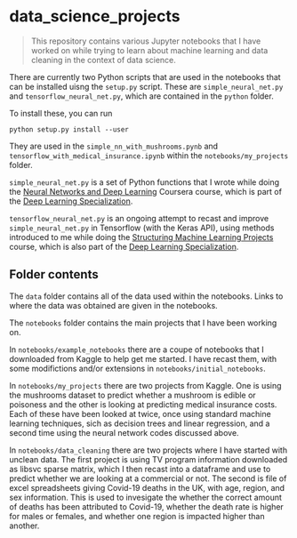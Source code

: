 # data_science_projects

>This repository contains various Jupyter notebooks that I have worked on while trying to learn about machine learning and data cleaning in the context of data science.

There are currently two Python scripts that are used in the notebooks that can be installed uisng the ```setup.py``` script. These are ```simple_neural_net.py``` and ```tensorflow_neural_net.py```, which are contained in the ```python``` folder.

To install these, you can run
```
python setup.py install --user
```

They are used in the ```simple_nn_with_mushrooms.pynb``` and ```tensorflow_with_medical_insurance.ipynb``` within the ```notebooks/my_projects``` folder.

```simple_neural_net.py``` is a set of Python functions that I wrote while doing the [Neural Networks and Deep Learning](https://www.coursera.org/learn/neural-networks-deep-learning) Coursera course, which is part of the [Deep Learning Specialization](https://www.coursera.org/specializations/deep-learning).

```tensorflow_neural_net.py``` is an ongoing attempt to recast and improve ```simple_neural_net.py``` in Tensorflow (with the Keras API), using methods introduced to me while doing the [Structuring Machine Learning Projects](https://www.coursera.org/learn/machine-learning-projects?specialization=deep-learning) course, which is also part of the [Deep Learning Specialization](https://www.coursera.org/specializations/deep-learning).


## Folder contents

The ```data``` folder contains all of the data used within the notebooks. Links to where the data was obtained are given in the notebooks.

The ```notebooks``` folder contains the main projects that I have been working on.

In ```notebooks/example_notebooks``` there are a coupe of notebooks that I downloaded from Kaggle to help get me started. I have recast them, with some modifictions and/or extensions in ```notebooks/initial_notebooks```.

In ```notebooks/my_projects``` there are two projects from Kaggle. One is using the mushrooms dataset to predict whether a mushroom is edible or poisoness and the other is looking at predicting medical insurance costs. Each of these have been looked at twice, once using standard machine learning techniques, sich as decision trees and linear regression, and a second time using the neural network codes discussed above.

In ```notebooks/data_cleaning``` there are two projects where I have started with unclean data. The first project is using TV program information downloaded as libsvc sparse matrix, which I then recast into a dataframe and use to predict whether we are looking at a commercial or not. The second is file of excel spreadsheets giving Covid-19 deaths in the UK, with age, region, and sex information. This is used to invesigate the whether the correct amount of deaths has been attributed to Covid-19, whether the death rate is higher for males or females, and whether one region is impacted higher than another.
